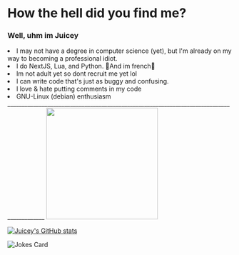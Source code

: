 <h1>How the hell did you find me?</h1>
<h3>Well, uhm im Juicey</h3>


<li>I may not have a degree in computer science (yet), but I'm already on my way to becoming a professional idiot.</li>
<li>I do NextJS, Lua, and Python. 🥖And im french🥖</li>
<li>Im not adult yet so dont recruit me yet lol</li>
<li>I can write code that's just as buggy and confusing.</li>
<li>I love & hate putting comments in my code</li>
<li>GNU-Linux (debian) enthusiasm</li>
___________________________________________________________________________________________
<img height=250 src="https://www.funcage.com//photos/youre-music-is-annoying.jpg"/>

[![Juicey's GitHub stats](https://github-readme-stats.vercel.app/api?username=create-juicey-app)](https://github.com/create-juicey-app/github-readme-stats)
<!---
create-juicey-app/create-juicey-app is a ✨ special ✨ repository because its `README.md` (this file) appears on your GitHub profile.
You can click the Preview link to take a look at your changes.
--->
![Jokes Card](https://readme-jokes.vercel.app/api)
